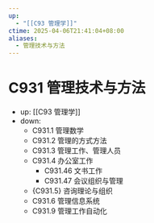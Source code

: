 ```yaml
---
up:
  - "[[C93 管理学]]"
ctime: 2025-04-06T21:41:04+08:00
aliases:
  - 管理技术与方法
---
```


# C931 管理技术与方法

- up: [[C93 管理学]]
- down:	
	- C931.1 管理数学
	- C931.2 管理的方式方法
	- C931.3 管理工作、管理人员
	- C931.4 办公室工作
		- C931.46 文书工作
		- C931.47 会议组织与管理
	- {C931.5} 咨询理论与组织
	- C931.6 管理信息系统
	- C931.9 管理工作自动化
	
